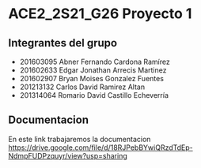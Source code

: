 # ACE2_2S21_G26 Proyecto 1

## Integrantes del grupo

- 201603095 Abner Fernando Cardona Ramírez
- 201602633 Edgar Jonathan Arrecis Martinez
- 201602907 Bryan Moises Gonzalez Fuentes
- 201213132 Carlos David Ramirez Altan
- 201314064 Romario David Castillo Echeverría

## Documentacion
En este link trabajaremos la documentacion
https://drive.google.com/file/d/18RJPebBYwiQRzdTdEp-NdmpFUDPzquyr/view?usp=sharing
